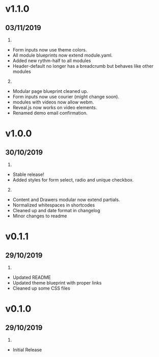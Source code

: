 # v1.1.0
##  03/11/2019
1. [](#New)
* Form inputs now use theme colors.
* All module blueprints now extend module.yaml.
* Added new rythm-half to all modules
* Header-default no longer has a breadcrumb but behaves like other modules
2. [](#improved)
* Modular page blueprint cleaned up.
* Form inputs now use courier (might change soon).
* modules with videos now allow webm.
* Reveal.js now works on video elements.
* Renamed demo email confirmation.

# v1.0.0
##  30/10/2019

1. [](#new)
* Stable release!
* Added styles for form select, radio and unique checkbox.
2. [](#improved)
* Content and Drawers modular now extend partials.
* Normalized whitespaces in shortcodes
* Cleaned up and date format in changelog
* Minor changes to readme

# v0.1.1
##  29/10/2019

1. [](#improved)
* Updated README
* Updated theme blueprint with proper links
* Cleaned up some CSS files

# v0.1.0
##  29/10/2019

1. [](#new)
* Initial Release
